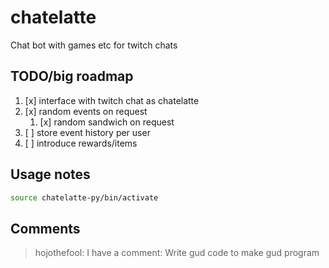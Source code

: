 # chatelatte
Chat bot with games etc for twitch chats

## TODO/big roadmap

1. [x] interface with twitch chat as chatelatte
2. [x] random events on request
    1. [x] random sandwich on request
3. [ ] store event history per user
4. [ ] introduce rewards/items

## Usage notes

```bash
source chatelatte-py/bin/activate
```
## Comments

> hojothefool: I have a comment: Write gud code to make gud program